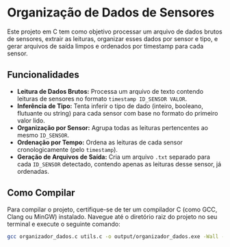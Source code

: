 # Organização de Dados de Sensores

Este projeto em C tem como objetivo processar um arquivo de dados brutos de sensores, extrair as leituras, organizar esses dados por sensor e tipo, e gerar arquivos de saída limpos e ordenados por timestamp para cada sensor.

## Funcionalidades

* **Leitura de Dados Brutos:** Processa um arquivo de texto contendo leituras de sensores no formato `timestamp ID_SENSOR VALOR`.
* **Inferência de Tipo:** Tenta inferir o tipo de dado (inteiro, booleano, flutuante ou string) para cada sensor com base no formato do primeiro valor lido.
* **Organização por Sensor:** Agrupa todas as leituras pertencentes ao mesmo `ID_SENSOR`.
* **Ordenação por Tempo:** Ordena as leituras de cada sensor cronologicamente (pelo `timestamp`).
* **Geração de Arquivos de Saída:** Cria um arquivo `.txt` separado para cada `ID_SENSOR` detectado, contendo apenas as leituras desse sensor, já ordenadas.

## Como Compilar

Para compilar o projeto, certifique-se de ter um compilador C (como GCC, Clang ou MinGW) instalado. Navegue até o diretório raiz do projeto no seu terminal e execute o seguinte comando:

```bash
gcc organizador_dados.c utils.c -o output/organizador_dados.exe -Wall -Wextra -g3 -std=c11
